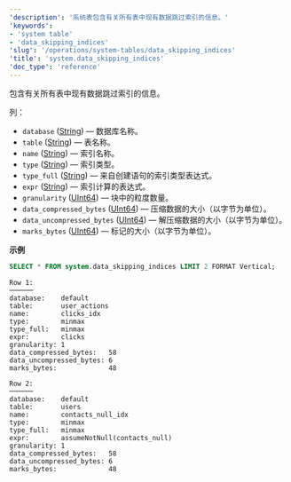 ```yaml
---
'description': '系统表包含有关所有表中现有数据跳过索引的信息。'
'keywords':
- 'system table'
- 'data_skipping_indices'
'slug': '/operations/system-tables/data_skipping_indices'
'title': 'system.data_skipping_indices'
'doc_type': 'reference'
---
```


包含有关所有表中现有数据跳过索引的信息。

列：

- `database` ([String](../../sql-reference/data-types/string.md)) — 数据库名称。
- `table` ([String](../../sql-reference/data-types/string.md)) — 表名称。
- `name` ([String](../../sql-reference/data-types/string.md)) — 索引名称。
- `type` ([String](../../sql-reference/data-types/string.md)) — 索引类型。
- `type_full` ([String](../../sql-reference/data-types/string.md)) — 来自创建语句的索引类型表达式。
- `expr` ([String](../../sql-reference/data-types/string.md)) — 索引计算的表达式。
- `granularity` ([UInt64](../../sql-reference/data-types/int-uint.md)) — 块中的粒度数量。
- `data_compressed_bytes` ([UInt64](../../sql-reference/data-types/int-uint.md)) — 压缩数据的大小（以字节为单位）。
- `data_uncompressed_bytes` ([UInt64](../../sql-reference/data-types/int-uint.md)) — 解压缩数据的大小（以字节为单位）。
- `marks_bytes` ([UInt64](../../sql-reference/data-types/int-uint.md)) — 标记的大小（以字节为单位）。

**示例**

```sql
SELECT * FROM system.data_skipping_indices LIMIT 2 FORMAT Vertical;
```

```text
Row 1:
──────
database:    default
table:       user_actions
name:        clicks_idx
type:        minmax
type_full:   minmax
expr:        clicks
granularity: 1
data_compressed_bytes:   58
data_uncompressed_bytes: 6
marks_bytes:             48

Row 2:
──────
database:    default
table:       users
name:        contacts_null_idx
type:        minmax
type_full:   minmax
expr:        assumeNotNull(contacts_null)
granularity: 1
data_compressed_bytes:   58
data_uncompressed_bytes: 6
marks_bytes:             48
```
